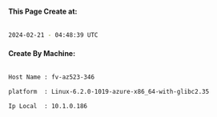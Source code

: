 
   
#### This Page Create at:

```bash

2024-02-21 - 04:48:39 UTC

```

#### Create By Machine:

```bash

Host Name : fv-az523-346

platform  : Linux-6.2.0-1019-azure-x86_64-with-glibc2.35

Ip Local  : 10.1.0.186

```

